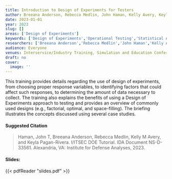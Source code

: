```yaml
---
title: Introduction to Design of Experiments for Testers
author: Breeana Anderson, Rebecca Medlin, John Haman, Kelly Avery, Keyla Pagan-Rivera
date: 2023-01-01
year: 2023
slug: []
areas: ['Design of Experiments']
keywords: ['Design of Experiments','Operational Testing','Statistical Analysis']
researchers: ['Breeana Anderson','Rebecca Medlin','John Haman','Kelly Avery','Keyla Pagan-Rivera']
audience: Everyone
venues: Interservice/Industry Training, Simulation and Education Conference (I/ITSEC)
draft: no
cover:
  image: ''
---
```




This training provides details regarding the use of design of experiments, from choosing proper response variables, to identifying factors that could affect such responses, to determining the amount of data necessary to collect. The training also explains the benefits of using a Design of Experiments approach to testing and provides an overview of commonly used designs (e.g., factorial, optimal, and space-filling). The briefing illustrates the concepts discussed using several case studies.

#### Suggested Citation
> Haman, John T, Breeana Anderson, Rebecca Medlin, Kelly M Avery, and Keyla Pagan-Rivera. I/ITSEC DOE Tutorial. IDA Document NS-D-33561. Alexandria, VA: Institute for Defense Analyses, 2023.

#### Slides: 
{{< pdfReader "slides.pdf" >}}




